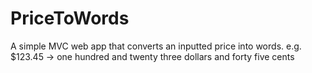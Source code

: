 # PriceToWords

A simple MVC web app that converts an inputted price into words.
e.g. $123.45 -> one hundred and twenty three dollars and forty five cents
